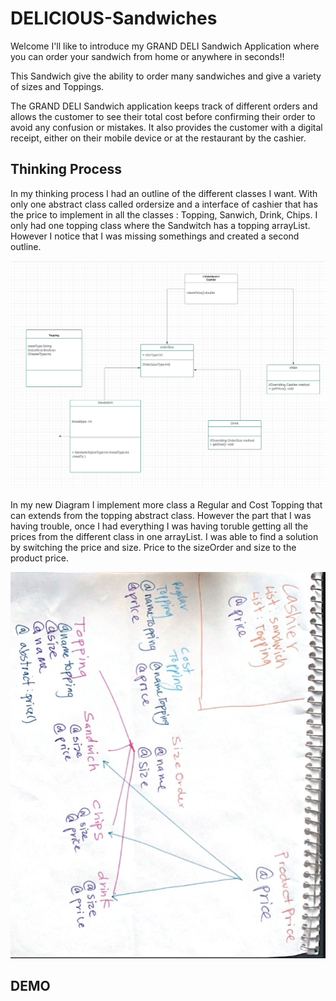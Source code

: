 # DELICIOUS-Sandwiches

Welcome I'll like to introduce my GRAND DELI Sandwich Application  where you can order your sandwich from home or anywhere in seconds!!

This Sandwich give the ability to order many sandwiches and give a variety of sizes and Toppings.

The GRAND DELI Sandwich application keeps track of different orders and allows the customer to see their total cost before confirming their order to avoid any confusion or mistakes. It also provides the customer with a digital receipt, either on their mobile device or at the restaurant by the cashier.

##  Thinking Process

In my thinking process I had an outline of the different classes I want. With only one abstract class called ordersize and a interface of cashier that has the price to implement in all the classes : Topping, Sanwich, Drink, Chips. I only had one topping class where the Sandwitch has a topping arrayList. However I notice that I was missing somethings and created a second outline. 

![Home screen](images/firstDraft.jpeg)

In my new Diagram I implement more class a Regular and Cost Topping that can extends from the topping abstract class. However the part that I was having trouble, once I had everything I was having toruble getting all the prices from the different class in one arrayList. I was able to find a solution by switching the price and size. Price to the sizeOrder and size to the product price.  

![Home screen](images/Process.jpeg)

## DEMO




